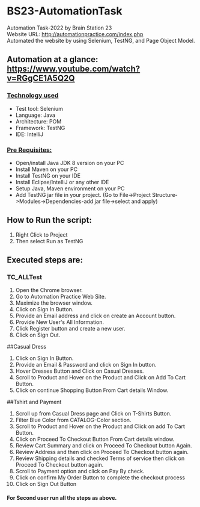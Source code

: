 # BS23-AutomationTask
Automation Task-2022 by Brain Station 23  
Website URL: http://automationpractice.com/index.php  
Automated the website by using Selenium, TestNG, and Page Object Model.

## Automation at a glance: https://www.youtube.com/watch?v=RGgCE1A5Q2Q

### **[Technology used](url)**
- Test tool: Selenium
- Language: Java
- Architecture: POM
- Framework: TestNG
- IDE: IntelliJ

### **[Pre Requisites:](url)**
- Open/install Java JDK 8 version on your PC
- Install Maven on your PC
- Install TestNG on your IDE
- Install Eclipse/IntelliJ or any other IDE
- Setup Java, Maven environment on your PC
- Add TestNG jar file in your project. (Go to File->Project Structure->Modules->Dependencies-add jar file->select and apply)

## How to Run the script:
1. Right Click to Project 
2. Then select Run as TestNG

## Executed steps are:

### TC_ALLTest
1. Open the Chrome browser.
2. Go to Automation Practice Web Site.
3. Maximize the browser window.
4. Click on Sign In Button.
5. Provide an Email address and click on create an Account button.
6. Provide New User's All Information.
7. Click Register button and create a new user.
8. Click on Sign Out. 

##Casual Dress
1. Click on Sign In Button.
2. Provide an Email & Password and click on Sign In button.
3. Hover Dresses Button and Click on Casual Dresses.
4. Scroll to Product and Hover on the Product and Click on Add To Cart Button.
5. Click on continue Shopping Button From Cart details Window.

##Tshirt and Payment
1. Scroll up from Casual Dress page and Click on T-Shirts Button.
2. Filter Blue Color from CATALOG-Color section.
3. Scroll to Product and Hover on the Product and Click on add To Cart Button.
4. Click on Proceed To Checkout Button From Cart details window.
5. Review Cart Summary and click on Proceed To Checkout button Again.
6. Review Address and then click on Proceed To Checkout button again.
7. Review Shipping details and checked Terms of service then click on Proceed To Checkout button again.
8. Scroll to Payment option and click on Pay By check.
9. Click on confirm My Order Button to complete the checkout process
10. Click on Sign Out Button

#### For Second user run all the steps as above.
